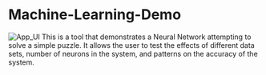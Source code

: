 # Machine-Learning-Demo
![App_UI](../App_UI.png)
This is a tool that demonstrates a Neural Network attempting to solve a simple puzzle. It allows the user to test the effects of different data sets, number of neurons in the system, and patterns on the accuracy of the system.
